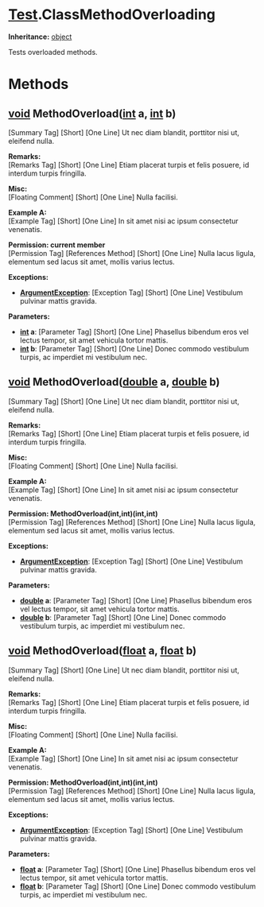# [Test](TableOfContents.Test.md).ClassMethodOverloading

**Inheritance:** [object](https://docs.microsoft.com/en-us/dotnet/api/system.object)  

Tests overloaded methods.  

# Methods

## [void](https://docs.microsoft.com/en-us/dotnet/api/system.void) MethodOverload([int](https://docs.microsoft.com/en-us/dotnet/api/system.int32) a, [int](https://docs.microsoft.com/en-us/dotnet/api/system.int32) b)

[Summary Tag] [Short] [One Line] Ut nec diam blandit, porttitor nisi ut, eleifend nulla.  

**Remarks:**  
[Remarks Tag] [Short] [One Line] Etiam placerat turpis et felis posuere, id interdum turpis fringilla.  

**Misc:**  
[Floating Comment] [Short] [One Line] Nulla facilisi.  

**Example A:**  
[Example Tag] [Short] [One Line] In sit amet nisi ac ipsum consectetur venenatis.  

**Permission: current member**  
[Permission Tag] [References Method] [Short] [One Line] Nulla lacus ligula, elementum sed lacus sit amet, mollis varius lectus.  

**Exceptions:**  
* **[ArgumentException](https://docs.microsoft.com/en-us/dotnet/api/system.argumentexception)**: [Exception Tag] [Short] [One Line] Vestibulum pulvinar mattis gravida.  

**Parameters:**  
* **[int](https://docs.microsoft.com/en-us/dotnet/api/system.int32) a**: [Parameter Tag] [Short] [One Line] Phasellus bibendum eros vel lectus tempor, sit amet vehicula tortor mattis.  
* **[int](https://docs.microsoft.com/en-us/dotnet/api/system.int32) b**: [Parameter Tag] [Short] [One Line] Donec commodo vestibulum turpis, ac imperdiet mi vestibulum nec.  

## [void](https://docs.microsoft.com/en-us/dotnet/api/system.void) MethodOverload([double](https://docs.microsoft.com/en-us/dotnet/api/system.double) a, [double](https://docs.microsoft.com/en-us/dotnet/api/system.double) b)

[Summary Tag] [Short] [One Line] Ut nec diam blandit, porttitor nisi ut, eleifend nulla.  

**Remarks:**  
[Remarks Tag] [Short] [One Line] Etiam placerat turpis et felis posuere, id interdum turpis fringilla.  

**Misc:**  
[Floating Comment] [Short] [One Line] Nulla facilisi.  

**Example A:**  
[Example Tag] [Short] [One Line] In sit amet nisi ac ipsum consectetur venenatis.  

**Permission: MethodOverload(int,int)(int,int)**  
[Permission Tag] [References Method] [Short] [One Line] Nulla lacus ligula, elementum sed lacus sit amet, mollis varius lectus.  

**Exceptions:**  
* **[ArgumentException](https://docs.microsoft.com/en-us/dotnet/api/system.argumentexception)**: [Exception Tag] [Short] [One Line] Vestibulum pulvinar mattis gravida.  

**Parameters:**  
* **[double](https://docs.microsoft.com/en-us/dotnet/api/system.double) a**: [Parameter Tag] [Short] [One Line] Phasellus bibendum eros vel lectus tempor, sit amet vehicula tortor mattis.  
* **[double](https://docs.microsoft.com/en-us/dotnet/api/system.double) b**: [Parameter Tag] [Short] [One Line] Donec commodo vestibulum turpis, ac imperdiet mi vestibulum nec.  

## [void](https://docs.microsoft.com/en-us/dotnet/api/system.void) MethodOverload([float](https://docs.microsoft.com/en-us/dotnet/api/system.single) a, [float](https://docs.microsoft.com/en-us/dotnet/api/system.single) b)

[Summary Tag] [Short] [One Line] Ut nec diam blandit, porttitor nisi ut, eleifend nulla.  

**Remarks:**  
[Remarks Tag] [Short] [One Line] Etiam placerat turpis et felis posuere, id interdum turpis fringilla.  

**Misc:**  
[Floating Comment] [Short] [One Line] Nulla facilisi.  

**Example A:**  
[Example Tag] [Short] [One Line] In sit amet nisi ac ipsum consectetur venenatis.  

**Permission: MethodOverload(int,int)(int,int)**  
[Permission Tag] [References Method] [Short] [One Line] Nulla lacus ligula, elementum sed lacus sit amet, mollis varius lectus.  

**Exceptions:**  
* **[ArgumentException](https://docs.microsoft.com/en-us/dotnet/api/system.argumentexception)**: [Exception Tag] [Short] [One Line] Vestibulum pulvinar mattis gravida.  

**Parameters:**  
* **[float](https://docs.microsoft.com/en-us/dotnet/api/system.single) a**: [Parameter Tag] [Short] [One Line] Phasellus bibendum eros vel lectus tempor, sit amet vehicula tortor mattis.  
* **[float](https://docs.microsoft.com/en-us/dotnet/api/system.single) b**: [Parameter Tag] [Short] [One Line] Donec commodo vestibulum turpis, ac imperdiet mi vestibulum nec.  

